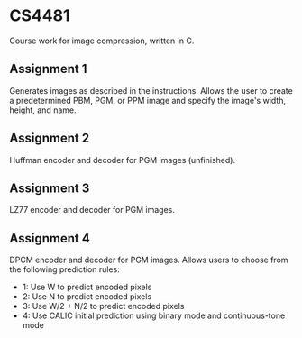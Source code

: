 # CS4481
Course work for image compression, written in C.

## Assignment 1
Generates images as described in the instructions. Allows the user to create a predetermined PBM, PGM, or PPM image and specify the image's width, height, and name.

## Assignment 2
Huffman encoder and decoder for PGM images (unfinished).

## Assignment 3
LZ77 encoder and decoder for PGM images.

## Assignment 4
DPCM encoder and decoder for PGM images. Allows users to choose from the following prediction rules:
- 1: Use W to predict encoded pixels
- 2: Use N to predict encoded pixels
- 3: Use W/2 + N/2 to predict encoded pixels
- 4: Use CALIC initial prediction using binary mode and continuous-tone mode